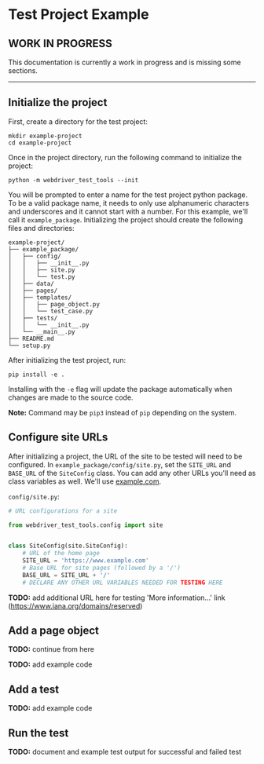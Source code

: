 # Test Project Example

## WORK IN PROGRESS

This documentation is currently a work in progress and is missing some sections.  

---

## Initialize the project

First, create a directory for the test project:

```
mkdir example-project
cd example-project
```

Once in the project directory, run the following command to initialize the project:

```
python -m webdriver_test_tools --init
```

You will be prompted to enter a name for the test project python package. To be a valid package name, it needs to only use alphanumeric characters and underscores and it cannot start with a number. For this example, we'll call it `example_package`. Initializing the project should create the following files and directories:

```
example-project/
├── example_package/
│   ├── config/
│   │   ├── __init__.py
│   │   ├── site.py
│   │   └── test.py
│   ├── data/
│   ├── pages/
│   ├── templates/
│   │   ├── page_object.py
│   │   └── test_case.py
│   ├── tests/
│   │   └── __init__.py
│   └── __main__.py
├── README.md
└── setup.py
```

After initializing the test project, run:

```
pip install -e .
```

Installing with the `-e` flag will update the package automatically when changes are made to the source code.

**Note:** Command may be `pip3` instead of `pip` depending on the system.


## Configure site URLs

After initializing a project, the URL of the site to be tested will need to be configured. In `example_package/config/site.py`, set the `SITE_URL` and `BASE_URL` of the `SiteConfig` class. You can add any other URLs you'll need as class variables as well. We'll use [example.com](https://www.example.com/).

`config/site.py`:

```python
# URL configurations for a site

from webdriver_test_tools.config import site


class SiteConfig(site.SiteConfig):
    # URL of the home page
    SITE_URL = 'https://www.example.com'
    # Base URL for site pages (followed by a '/')
    BASE_URL = SITE_URL + '/'
    # DECLARE ANY OTHER URL VARIABLES NEEDED FOR TESTING HERE
```

**TODO:** add additional URL here for testing 'More information...' link (https://www.iana.org/domains/reserved)


## Add a page object

**TODO:** continue from here

**TODO:** add example code


## Add a test

**TODO:** add example code


## Run the test

**TODO:** document and example test output for successful and failed test

